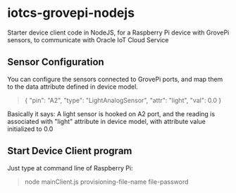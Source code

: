 # iotcs-grovepi-nodejs
Starter device client code in NodeJS, for a Raspberry Pi device with GrovePi sensors, to communicate with Oracle IoT Cloud Service

## Sensor Configuration
You can configure the sensors connected to GrovePi ports, and map them to the data attribute defined in device model.

>  {
>    "pin": "A2",
>    "type": "LightAnalogSensor",
>    "attr": "light",
>    "val": 0.0
>  }

Basically it says: A light sensor is hooked on A2 port, and the reading is associated with "light" attribute in device model, with attribute value initialized to 0.0

## Start Device Client program
Just type at command line of Raspberry Pi:

> node mainClient.js provisioning-file-name file-password

